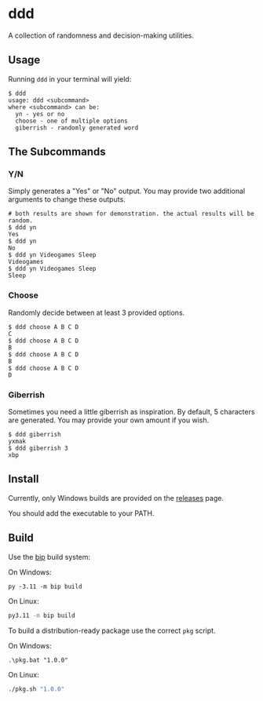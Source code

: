 # ddd

A collection of randomness and decision-making utilities.

## Usage

Running `ddd` in your terminal will yield:

```console
$ ddd
usage: ddd <subcommand>
where <subcommand> can be:
  yn - yes or no
  choose - one of multiple options
  giberrish - randomly generated word
```

## The Subcommands

### Y/N

Simply generates a "Yes" or "No" output. You may provide two additional
arguments to change these outputs.

```console
# both results are shown for demonstration. the actual results will be random.
$ ddd yn
Yes
$ ddd yn
No
$ ddd yn Videogames Sleep
Videogames
$ ddd yn Videogames Sleep
Sleep
```

### Choose

Randomly decide between at least 3 provided options.

```console
$ ddd choose A B C D
C
$ ddd choose A B C D
B
$ ddd choose A B C D
B
$ ddd choose A B C D
D
```

### Giberrish

Sometimes you need a little giberrish as inspiration. By default, 5 characters
are generated. You may provide your own amount if you wish.

```console
$ ddd giberrish
yxmak
$ ddd giberrish 3
xbp
```

## Install

Currently, only Windows builds are provided on the [releases][releases] page.

You should add the executable to your PATH.

## Build

Use the [bip][bip] build system:

On Windows:

```batch
py -3.11 -m bip build
```

On Linux:

```sh
py3.11 -m bip build
```

To build a distribution-ready package use the correct `pkg` script.

On Windows:

```batch
.\pkg.bat "1.0.0"
```

On Linux:

```sh
./pkg.sh "1.0.0"
```

[releases]: https://github.com/qeaml/ddd/releases
[bip]: https://github.com/qeaml/bip
